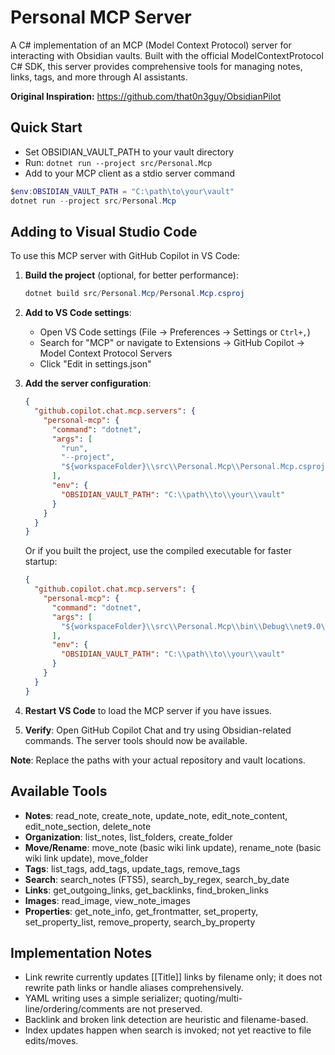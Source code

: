 # Personal MCP Server

A C# implementation of an MCP (Model Context Protocol) server for interacting with Obsidian vaults. Built with the official ModelContextProtocol C# SDK, this server provides comprehensive tools for managing notes, links, tags, and more through AI assistants.

**Original Inspiration:** https://github.com/that0n3guy/ObsidianPilot

## Quick Start

- Set OBSIDIAN_VAULT_PATH to your vault directory
- Run: `dotnet run --project src/Personal.Mcp`
- Add to your MCP client as a stdio server command

```powershell
$env:OBSIDIAN_VAULT_PATH = "C:\path\to\your\vault"
dotnet run --project src/Personal.Mcp
```

## Adding to Visual Studio Code

To use this MCP server with GitHub Copilot in VS Code:

1. **Build the project** (optional, for better performance):
   ```powershell
   dotnet build src/Personal.Mcp/Personal.Mcp.csproj
   ```

2. **Add to VS Code settings**:
   - Open VS Code settings (File → Preferences → Settings or `Ctrl+,`)
   - Search for "MCP" or navigate to Extensions → GitHub Copilot → Model Context Protocol Servers
   - Click "Edit in settings.json"

3. **Add the server configuration**:
   ```json
   {
     "github.copilot.chat.mcp.servers": {
       "personal-mcp": {
         "command": "dotnet",
         "args": [
           "run",
           "--project",
           "${workspaceFolder}\\src\\Personal.Mcp\\Personal.Mcp.csproj"
         ],
         "env": {
           "OBSIDIAN_VAULT_PATH": "C:\\path\\to\\your\\vault"
         }
       }
     }
   }
   ```

   Or if you built the project, use the compiled executable for faster startup:
   ```json
   {
     "github.copilot.chat.mcp.servers": {
       "personal-mcp": {
         "command": "dotnet",
         "args": [
           "${workspaceFolder}\\src\\Personal.Mcp\\bin\\Debug\\net9.0\\Personal.Mcp.dll"
         ],
         "env": {
           "OBSIDIAN_VAULT_PATH": "C:\\path\\to\\your\\vault"
         }
       }
     }
   }
   ```

4. **Restart VS Code** to load the MCP server if you have issues.

5. **Verify**: Open GitHub Copilot Chat and try using Obsidian-related commands. The server tools should now be available.

**Note**: Replace the paths with your actual repository and vault locations.

## Available Tools

- **Notes**: read_note, create_note, update_note, edit_note_content, edit_note_section, delete_note
- **Organization**: list_notes, list_folders, create_folder
- **Move/Rename**: move_note (basic wiki link update), rename_note (basic wiki link update), move_folder
- **Tags**: list_tags, add_tags, update_tags, remove_tags
- **Search**: search_notes (FTS5), search_by_regex, search_by_date
- **Links**: get_outgoing_links, get_backlinks, find_broken_links
- **Images**: read_image, view_note_images
- **Properties**: get_note_info, get_frontmatter, set_property, set_property_list, remove_property, search_by_property

## Implementation Notes

- Link rewrite currently updates [[Title]] links by filename only; it does not rewrite path links or handle aliases comprehensively.
- YAML writing uses a simple serializer; quoting/multi-line/ordering/comments are not preserved.
- Backlink and broken link detection are heuristic and filename-based.
- Index updates happen when search is invoked; not yet reactive to file edits/moves.
